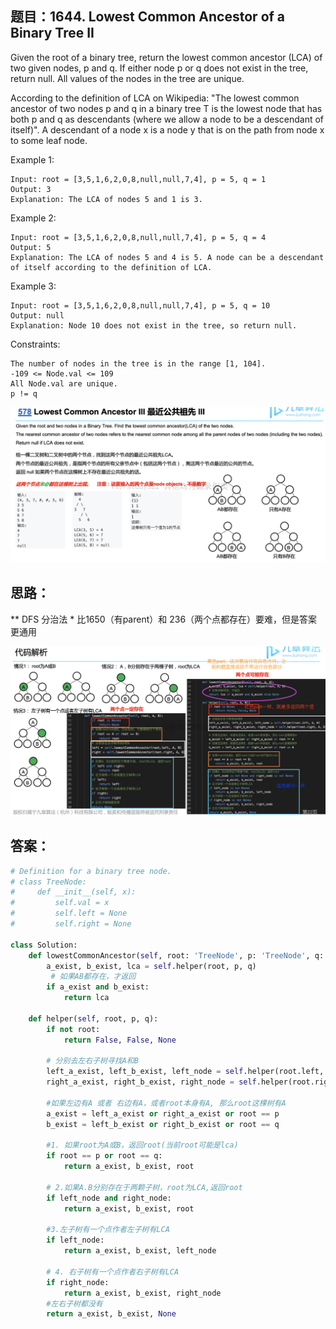 ## 题目：1644. Lowest Common Ancestor of a Binary Tree II
Given the root of a binary tree, return the lowest common ancestor (LCA) of two given nodes, p and q. If either node p or q does not exist in the tree, return null. All values of the nodes in the tree are unique.

According to the definition of LCA on Wikipedia: "The lowest common ancestor of two nodes p and q in a binary tree T is the lowest node that has both p and q as descendants (where we allow a node to be a descendant of itself)". A descendant of a node x is a node y that is on the path from node x to some leaf node.


Example 1:
```
Input: root = [3,5,1,6,2,0,8,null,null,7,4], p = 5, q = 1
Output: 3
Explanation: The LCA of nodes 5 and 1 is 3.
```
Example 2:
```
Input: root = [3,5,1,6,2,0,8,null,null,7,4], p = 5, q = 4
Output: 5
Explanation: The LCA of nodes 5 and 4 is 5. A node can be a descendant of itself according to the definition of LCA.
```
Example 3:
```
Input: root = [3,5,1,6,2,0,8,null,null,7,4], p = 5, q = 10
Output: null
Explanation: Node 10 does not exist in the tree, so return null.
```
Constraints:
```
The number of nodes in the tree is in the range [1, 104].
-109 <= Node.val <= 109
All Node.val are unique.
p != q
```
![c](https://github.com/SSRRBB/Leetcode/blob/main/Images/105.png)

## 思路：
** DFS 分治法 *
比1650（有parent）和 236（两个点都存在）要难，但是答案更通用

![c](https://github.com/SSRRBB/Leetcode/blob/main/Images/106.png)


## 答案：
```python
# Definition for a binary tree node.
# class TreeNode:
#     def __init__(self, x):
#         self.val = x
#         self.left = None
#         self.right = None

class Solution:
    def lowestCommonAncestor(self, root: 'TreeNode', p: 'TreeNode', q: 'TreeNode') -> 'TreeNode':
        a_exist, b_exist, lca = self.helper(root, p, q)
         # 如果AB都存在，才返回
        if a_exist and b_exist:
            return lca

    def helper(self, root, p, q):
        if not root:
            return False, False, None
        
        # 分别去左右子树寻找A和B
        left_a_exist, left_b_exist, left_node = self.helper(root.left, p, q)
        right_a_exist, right_b_exist, right_node = self.helper(root.right, p, q)

        #如果左边有A 或者 右边有A，或者root本身有A, 那么root这棵树有A
        a_exist = left_a_exist or right_a_exist or root == p
        b_exist = left_b_exist or right_b_exist or root == q

        #1. 如果root为A或B，返回root(当前root可能是lca)
        if root == p or root == q:
            return a_exist, b_exist, root

        # 2.如果A.B分别存在于两颗子树，root为LCA,返回root
        if left_node and right_node:
            return a_exist, b_exist, root
  
        #3.左子树有一个点作者左子树有LCA
        if left_node:
            return a_exist, b_exist, left_node

        # 4. 右子树有一个点作者右子树有LCA
        if right_node:
            return a_exist, b_exist, right_node
        #左右子树都没有
        return a_exist, b_exist, None
        


```
